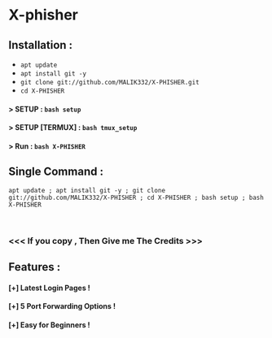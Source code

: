 # X-phisher
## Installation :

* `apt update`
* `apt install git -y`
* `git clone git://github.com/MALIK332/X-PHISHER.git`
* `cd X-PHISHER`
#### > SETUP : `bash setup`
#### > SETUP [TERMUX] : `bash tmux_setup`
#### > Run : `bash X-PHISHER`

## Single Command :
```
apt update ; apt install git -y ; git clone git://github.com/MALIK332/X-PHISHER ; cd X-PHISHER ; bash setup ; bash X-PHISHER
```
<br>


### <<< If you copy , Then Give me The Credits >>>

## Features :
#### [+] Latest Login Pages !
#### [+] 5 Port Forwarding Options !
#### [+] Easy for Beginners !

